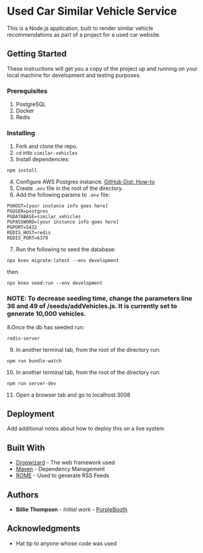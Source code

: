 # Used Car Similar Vehicle Service

This is a Node.js application, built to render similar vehicle recommendations as part of a project for a used car website.

## Getting Started

These instructions will get you a copy of the project up and running on your local machine for development and testing purposes.

### Prerequisites

1. PostgreSQL
2. Docker
3. Redis

### Installing

1. Fork and clone the repo.
2. `cd` into `similar-vehicles`
3. Install dependencies:

```
npm install
```

4. Configure AWS Postgres instance. [GitHub Gist: How-to](https://gist.github.com/matt-winzer/266ae9930264faf8d02a065e9611b614)
5. Create `.env` file in the root of the directory.
6. Add the following params to `.env` file:
```
PGHOST=[your instance info goes here]
PGUSER=postgres
PGDATABASE=similar_vehicles
PGPASSWORD=[your instance info goes here]
PGPORT=5432
REDIS_HOST=redis
REDIS_PORT=6379
```
7. Run the following to seed the database:
```
npx knex migrate:latest --env development
```
then
```
npx knex seed:run --env development
```
### NOTE: To decrease seeding time, change the parameters line 36 and 49 of /seeds/addVehicles.js. It is currently set to generate 10,000 vehicles.

8.Once the db has seeded run:
```
redis-server
```
9. In another terminal tab, from the root of the directory run:
```
npm run bundle-watch
```
10. In another terminal tab, from the root of the directory run:
```
npm run server-dev
```
11. Open a browser tab and go to localhost:3008


## Deployment

Add additional notes about how to deploy this on a live system

## Built With

* [Dropwizard](http://www.dropwizard.io/1.0.2/docs/) - The web framework used
* [Maven](https://maven.apache.org/) - Dependency Management
* [ROME](https://rometools.github.io/rome/) - Used to generate RSS Feeds

## Authors

* **Billie Thompson** - *Initial work* - [PurpleBooth](https://github.com/PurpleBooth)

## Acknowledgments

* Hat tip to anyone whose code was used
